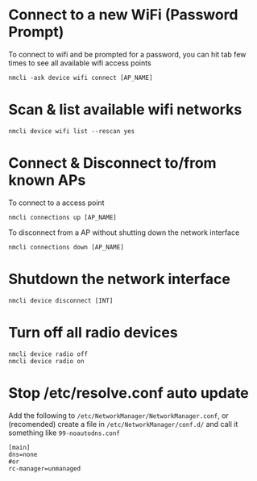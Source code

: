 
# Connect to a new WiFi (Password Prompt)

To connect to wifi and be prompted for a password, you can hit tab few times to see all available wifi access points

```
nmcli -ask device wifi connect [AP_NAME]
```

# Scan & list available wifi networks

```
nmcli device wifi list --rescan yes
```

# Connect & Disconnect to/from known APs

To connect to a access point

```
nmcli connections up [AP_NAME]
```

To disconnect from a AP without shutting down the network interface

```
nmcli connections down [AP_NAME]
```

# Shutdown the network interface

```
nmcli device disconnect [INT]
```

# Turn off all radio devices

```
nmcli device radio off
nmcli device radio on
```

# Stop /etc/resolve.conf auto update

Add the following to `/etc/NetworkManager/NetworkManager.conf`, or (recomended) create a file in `/etc/NetworkManager/conf.d/` and call it something like `99-noautodns.conf`

```
[main]
dns=none
#or
rc-manager=unmanaged
```
